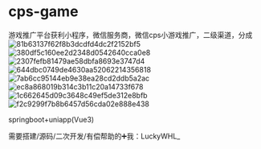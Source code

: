 # cps-game
游戏推广平台获利小程序，微信服务商，微信cps小游戏推广，二级渠道，分成
![81b63137f62f8b3dcdfd4dc2f2152bf5](https://github.com/user-attachments/assets/9ae705c4-3535-4d19-93df-6d2e11228629)
![380df5c160ee2d2348d0542640cca0e8](https://github.com/user-attachments/assets/db88d08e-a0bf-4741-8790-06a4fc57fedf)
![2307fefb81479ae58dbfa8693e3747d4](https://github.com/user-attachments/assets/ffe0d5fb-0cf6-4953-9df4-ea6e5a28779e)
![644dbc0749de4630aa52062214356818](https://github.com/user-attachments/assets/28776308-28d5-4d58-9bad-b2659c45084b)
![7ab6cc95144eb9e38ea28cd2ddb5a2ac](https://github.com/user-attachments/assets/b0084d00-a0ec-475b-b31b-3aee8f116858)
![ec8a868019b314c3b11c20a14733f678](https://github.com/user-attachments/assets/dd605015-7c1c-46a9-93e1-b229acd6b240)
![1c662645d09c3648c49ef5de312e8bfb](https://github.com/user-attachments/assets/d5496e1d-ccc2-48ce-9377-89d5926a0568)
![f2c9299f7b8b6457d56cda02e888e438](https://github.com/user-attachments/assets/cd60e28f-2376-44c5-9272-9c4e6422a688)

springboot+uniapp(Vue3)

需要搭建/源码/二次开发/有偿帮助的➕我：LuckyWHL_
